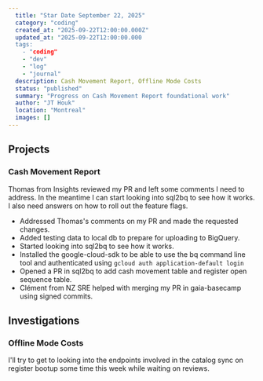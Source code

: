 ```yaml
---
  title: "Star Date September 22, 2025"
  category: "coding"
  created_at: "2025-09-22T12:00:00.000Z"
  updated_at: "2025-09-22T12:00:00.000
  tags: 
    - "coding"
    - "dev"
    - "log"
    - "journal"
  description: Cash Movement Report, Offline Mode Costs
  status: "published"
  summary: "Progress on Cash Movement Report foundational work"
  author: "JT Houk"
  location: "Montreal"
  images: []
---
```


## Projects

### Cash Movement Report

Thomas from Insights reviewed my PR and left some comments I need to address.
In the meantime I can start looking into sql2bq to see how it works.
I also need answers on how to roll out the feature flags.

- Addressed Thomas's comments on my PR and made the requested changes.
- Added testing data to local db to prepare for uploading to BigQuery.
- Started looking into sql2bq to see how it works.
- Installed the google-cloud-sdk to be able to use the bq command line tool and authenticated using `gcloud auth application-default login`
- Opened a PR in sql2bq to add cash movement table and register open sequence table.
- Clément from NZ SRE helped with merging my PR in gaia-basecamp using signed commits.

## Investigations

### Offline Mode Costs

I'll try to get to looking into the endpoints involved in the catalog sync on register bootup some time this week while waiting on reviews.
